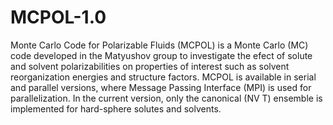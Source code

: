 # MCPOL-1.0

Monte Carlo Code for Polarizable Fluids (MCPOL) is a Monte Carlo (MC) code developed
in the Matyushov group to investigate the efect of solute and solvent polarizabilities on
properties of interest such as solvent reorganization energies and structure factors. MCPOL
is available in serial and parallel versions, where Message Passing Interface (MPI) is used for
parallelization. In the current version, only the canonical (NV T) ensemble is implemented
for hard-sphere solutes and solvents.
